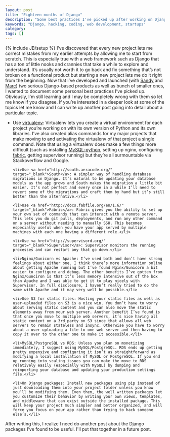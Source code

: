 ```yaml
---
layout: post
title: "Eighteen months of Django"
description: "Some best practices I've picked up after working on Django products over the past 18 months"
keywords: "Django, hacking, coding, web development, startups"
category:
tags: []
---
```

{% include JB/setup %}
I’ve discovered that every new project lets me correct mistakes from my earlier attempts by allowing me to start from scratch. This is especially true with a web framework such as Django that has a ton of little nooks and crannies that take a while to explore and understand. It’s usually not worth it to go back and fix something that’s not broken on a functional product but starting a new project lets me do it right from the beginning. Now that I’ve developed and launched (with <a href="http://www.sandylin.com/" target="_blank">Sandy</a> and <a href="http://marcschaffnergurney.com/" target="_blank">Marc</a>) two serious Django-based products as well as bunch of smaller ones, I wanted to document some personal best practices I’ve picked up. Obviously, I'm still learning and I may be completely wrong with them so let me know if you disagree. If you’re interested in a deeper look at some of the topics let me know and I can write up another post going into detail about a particular topic.

<ul class="bulleted">
    <li>Use <a href="https://pypi.python.org/pypi/virtualenv" target="_blank">virtualenv</a>: Virtualenv lets you create a virtual environment for each project you’re working on with its own version of Python and its own libraries. I’ve also created alias commands for my major projects that make moving to and activating the virtualenv of that project a single command. Note that using a virtualenv does make a few things more difficult (such as installing <a href="http://mdshaonimran.wordpress.com/2012/01/14/virtualenv-environmenterror-mysql_config-not-found/" target="_blank">MySQL-python</a>, setting up nginx, configuring <a href="http://stackoverflow.com/questions/1180411/activate-a-virtualenv-via-fabric-as-deploy-user/5359988#5359988" target="_blank">fabric</a>, getting supervisor running) but they’re all surmountable via Stackoverflow and Google.</li>

    <li>Use <a href="http://south.aeracode.org/" target="_blank">South</a>: A simpler way of handling database migrations in Django. It’s natural to be updating your database models as the app grows and South makes the migration a little bit easier. It’s not perfect and every once in a while I’ll need to revert some of the migrations and craft them by hand but it’s still better than the alternative.</li>

    <li>Use <a href="http://docs.fabfile.org/en/1.6/" target="_blank">Fabric</a>: Fabric gives you the ability to set up your own set of commands that can interact with a remote server. This lets you do git pulls, deployments, and run any other command on a server without needing to manually SSH. This becomes especially useful when you have your app served by multiple machines with each one having a different role.</li>

    <li>Use <a href="http://supervisord.org/" target="_blank">Supervisor</a>: Supervisor monitors the running processes and can restart any that go down.</li>

    <li>Nginx/Gunicorn vs Apache: I’ve used both and don’t have strong feelings about either one. I think there’s more information online about getting Apache running but I’ve found Nginx/Gunicorn a bit easier to configure and debug. The other benefits I’ve gotten from Nginx/Gunciron is that it’s less memory intensive out of the box than Apache and I was able to get it to play nicely with Supervisor. In full disclosure, I haven’t really tried to do the same with Apache and it may very well be possible.</li>

    <li>Use S3 for static files: Hosting your static files as well as user-uploaded files on S3 is a nice win. You don’t have to worry about serving static content and you can also move the static elements away from your web server. Another benefit I’ve found is that once you move to multiple web servers, it’s nice having all static content on a 3rd party on S3 since that allows all web servers to remain stateless and insync. Otherwise you have to worry about a user uploading a file to one web server and then having to copy it over to the other one to make it accessible.</li>

    <li>MySQL/PostgreSQL vs RDS: Unless you plan on monetizing immediately, I suggest using MySQL/PostgreSQL. RDS ends up getting pretty expensive and configuring it isn’t as straightforward as modifying a local installation of MySQL or PostgreSQL. If you end up running into scaling issues you can make the move to RDS relatively easily (especially with MySQL) by dumping and reimporting your database and updating your production settings file.</li>

    <li>On Django packages: Install new packages using pip instead of just downloading them into your project folder unless you know you’ll be modifying them. Even then, the well written packages let you customize their behavior by writing your own views, templates, and middleware that can exist outside the installed package. This will keep your project much simpler and better organized, and will force you focus on your app rather than trying to hack someone else’s.</li>
</ul>

After writing this, I realize I need do another post about the Django packages I’ve found to be useful. I'll put that together in a future post.